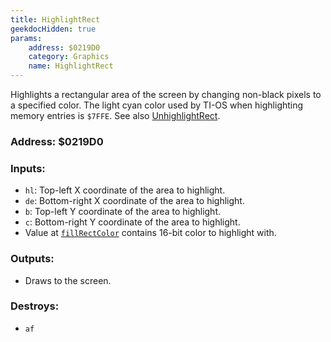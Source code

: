 ```yaml
---
title: HighlightRect
geekdocHidden: true
params:
    address: $0219D0
    category: Graphics
    name: HighlightRect
---
```


Highlights a rectangular area of the screen by changing non-black pixels to a specified color. The light cyan color used by TI-OS when highlighting memory entries is `$7FFE`. See also [UnhighlightRect](../UnhighlightRect).

### Address: $0219D0

### Inputs:
* `hl`: Top-left X coordinate of the area to highlight.
* `de`: Bottom-right X coordinate of the area to highlight.
* `b`: Top-left Y coordinate of the area to highlight.
* `c`: Bottom-right Y coordinate of the area to highlight.
* Value at [`fillRectColor`](../../../memory/all/fillRectColor) contains 16-bit color to highlight with.

### Outputs:
* Draws to the screen.

### Destroys:
* `af`
